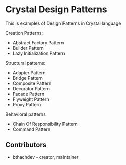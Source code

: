 Crystal Design Patterns
===========
This is examples of Design Patterns in Crystal language

Creation Patterns:
- Abstract Factory Pattern  
- Builder Pattern  
- Lazy Initialization Pattern  
  
Structural patterns:
- Adapter Pattern  
- Bridge Pattern  
- Composite Pattern  
- Decorator Pattern  
- Facade Pattern  
- Flyweight Pattern  
- Proxy Pattern  

Behavioral patterns
- Chain Of Responsibility Pattern  
- Command Pattern  


## Contributors

- bthachdev - creator, maintainer

